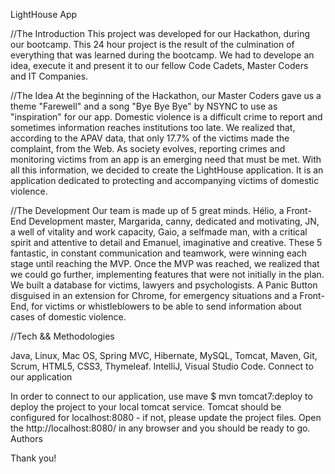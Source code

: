 LightHouse App

//The Introduction
This project was developed for our Hackathon, during our bootcamp. This 24 hour project is the result of the culmination of everything that was learned during the bootcamp. We had to develope an idea, execute it and present it to our fellow Code Cadets, Master Coders and IT Companies.


//The Idea
At the beginning of the Hackathon, our Master Coders gave us a theme "Farewell" and a song "Bye Bye Bye" by NSYNC to use as "inspiration" for our app.
Domestic violence is a difficult crime to report and sometimes information reaches institutions too late. We realized that, according to the APAV data, that only 17.7% of the victims made the complaint, from the Web. As society evolves, reporting crimes and monitoring victims from an app is an emerging need that must be met.
With all this information, we decided to create the LightHouse application. It is an application dedicated to protecting and accompanying victims of domestic violence. 

//The Development
Our team is made up of 5 great minds. Hélio, a Front-End Development master, Margarida, canny, dedicated and motivating, JN, a well of vitality and work capacity, Gaio, a selfmade man, with a critical spirit and attentive to detail and Emanuel, imaginative and creative.
These 5 fantastic, in constant communication and teamwork, were winning each stage until reaching the MVP. Once the MVP was reached, we realized that we could go further, implementing features that were not initially in the plan. We built a database for victims, lawyers and psychologists. A Panic Button disguised in an extension for Chrome, for emergency situations and a Front-End, for victims or whistleblowers to be able to send information about cases of domestic violence.


//Tech && Methodologies

Java, Linux, Mac OS, Spring MVC, Hibernate, MySQL, Tomcat, Maven, Git, Scrum, HTML5, CSS3, Thymeleaf. IntelliJ, Visual Studio Code.
Connect to our application

In order to connect to our application, use mave $ mvn tomcat7:deploy to deploy the project to your local tomcat service. Tomcat should be configured for localhost:8080 - if not, please update the project files. Open the http://localhost:8080/ in any browser and you should be ready to go.
Authors

   
Thank you!
